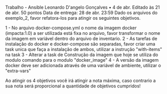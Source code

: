 Trabalho - Ansible
Leonardo D'angelo Gonçalves
•
4 de abr. Editado às 21 de abr.
50 pontos
Data de entrega: 28 de abr. 23:59
Dado os arquivos do exemplo_2, favor refatora-los para atingir os seguintes objetivos.


1 - No arquivo docker-compose.yml o nome da imagem docker (impacta:1.0) a ser utilizada está fixa no arquivo, favor transformar o nome da imagem em variável dentro do arquivo de inventario.
2 - As tarefas de instalação do docker e docker-compose são separadas, favor criar uma task unica que faça a instalação de ambos, utilizar a instrução "with-items" na task
3 - Alterar a task de Construção da imagem que hoje se utiliza do modulo comando para o modulo "docker_image"
4 - A versão da imagem docker deve ser adicionada através de uma variável de ambiente, utilizar o "extra-vars"


Ao atingir os 4 objetivos você irá atingir a nota máxima, caso contrario a sua nota será proporcional a quantidade de objetivos cumpridos!
